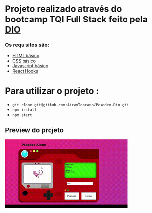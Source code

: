 # Projeto realizado através do bootcamp TQI Full Stack feito pela [DIO](https://web.dio.me/home)


### Os requisitos são:

* [HTML básico](https://www.w3schools.com/html/)
* [CSS básico](https://developer.mozilla.org/pt-BR/docs/Web/CSS)
* [Javascript básico](https://developer.mozilla.org/pt-BR/docs/Web/JavaScript)
* [React Hooks](https://pt-br.reactjs.org/docs/hooks-intro.html)
 
# Para utilizar o projeto :
- `git clone git@github.com:AiramToscano/Pokedex-Dio.git`
- `npm install`
- `npm start`

## Preview do projeto
![recipes](https://github.com/AiramToscano/Pokedex-Dio/blob/airamtoscano/src/images/bloggif_62ac96145d564.gif)
